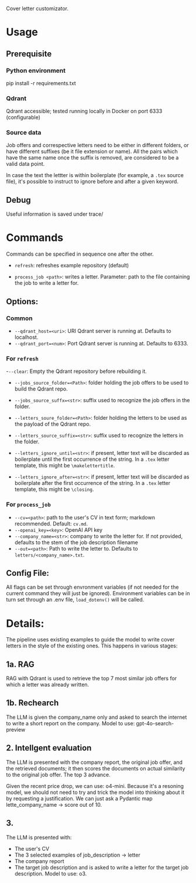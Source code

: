 Cover letter customizator. 

# Usage

## Prerequisite 

### Python environment

pip install -r requirements.txt

### Qdrant

Qdrant accessible; tested running locally in Docker on port 6333 (configurable)

### Source data

Job offers and correspective letters need to be either in different folders, or have different suffixes (be it file extension or name).
All the pairs which have the same name once the suffix is removed, are considered to be a valid data point.

In case the text the lettter is within boilerplate (for example, a `.tex` source file), it's possible to instruct to ignore before and after a given keyword.

## Debug 

Useful information is saved under trace/

# Commands

Commands can be specified in sequence one after the other. 

- `refresh`: refreshes example repository (default)

- `process_job <path>`: writes a letter. Parameter: path to the file containing the job to write a letter for.

## Options:

### Common

- `--qdrant_host=<uri>`: URI Qdrant server is running at. Defaults to localhost.
- `--qdrant_port=<num>`: Port Qdrant server is running at. Defaults to 6333.

###  For `refresh`

-`--clear`: Empty the Qdrant repository before rebuilding it.

- `--jobs_source_folder=<Path>`: folder holding the job offers to be used to build the Qdrant repo.
- `--jobs_source_suffx=<str>`: suffix used to recognize the job offers in the folder.

- `--letters_soure_folder=<Path>`: folder holding the letters to be used as the payload of the Qdrant repo.
- `--letters_source_suffix=<str>`: suffix used to recognize the letters in the folder.

- `--letters_ignore_until=<str>`: if present, letter text will be discarded as boilerplate until the first occurrence of the string. In a `.tex` letter template, this might be `\makelettertitle`. 
- `--letters_ignore_after=<str>`: if present, letter text will be discarded as boilerplate after the first occurrence of the string. In a `.tex` letter template, this might be `\closing`. 

### For `process_job`

- `--cv=<path>`: path to the user's CV in text form; markdown recommended. Default: `cv.md`.
- `--openai_key=<key>`: OpenAI API key
- `--company_name=<str>`: company to write the letter for. If not provided, defaults to the stem of the job description filename
- `--out=<path>`: Path to write the letter to. Defaults to `letters/<company_name>.txt`.

## Config File:

All flags can be set through envronment variables (if not needed for the current command they will just be ignored).
Environment variables can be in turn set through an .env file, `load_dotenv()` will be called.

# Details: 

The pipeline uses existing examples to guide the model to write cover letters in the style of the existing ones. This happens in various stages:

## 1a. RAG

RAG with Qdrant is used to retrieve the top 7 most similar job offers for which a letter was already written. 

## 1b. Rechearch

The LLM is given the company_name only and asked to search the internet to write a short report on the company.
Model to use: gpt-4o-search-preview

## 2. Intellgent evaluation

The LLM is presented with the company report, the original job offer, and the retrieved documents; it then scores the documents on actual similarity to the original job offer.
The top 3 advance.

Given the recent price drop, we can use: o4-mini.
Because it's a resoning model, we should not need to try and trick the model into thinking about it by requesting a justification. We can just ask a Pydantic map lette_company_name -> score out of 10. 

## 3.

The LLM is presented with:
- The user's CV
- The 3 selected examples of job_description -> letter
- The company report
- The target job description
and is asked to write a letter for the target job description.
Model to use: o3.